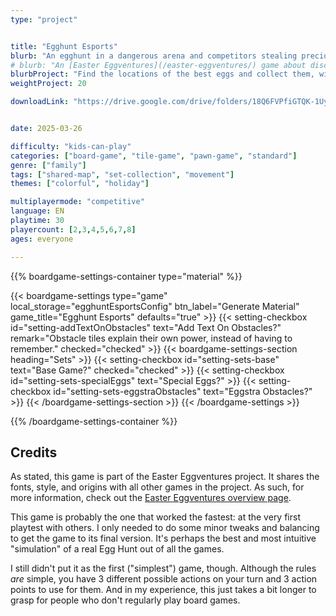 ```yaml
---
type: "project"


title: "Egghunt Esports"
blurb: "An egghunt in a dangerous arena and competitors stealing precious information about the highest-scoring prizes."
# blurb: "An [Easter Eggventures](/easter-eggventures/) game about discovering the locations of the best eggs, without ever entering the arena or giving this info away to your competitors."
blurbProject: "Find the locations of the best eggs and collect them, without ever entering the arena or giving that information to your opponents."
weightProject: 20

downloadLink: "https://drive.google.com/drive/folders/18Q6FVPfiGTQK-1UypURV_uMo0-ppZrwV"


date: 2025-03-26

difficulty: "kids-can-play"
categories: ["board-game", "tile-game", "pawn-game", "standard"]
genre: ["family"]
tags: ["shared-map", "set-collection", "movement"]
themes: ["colorful", "holiday"]

multiplayermode: "competitive"
language: EN
playtime: 30
playercount: [2,3,4,5,6,7,8]
ages: everyone

---
```






{{% boardgame-settings-container type="material" %}}

{{< boardgame-settings type="game" local_storage="egghuntEsportsConfig" btn_label="Generate Material" game_title="Egghunt Esports" defaults="true" >}}
  {{< setting-checkbox id="setting-addTextOnObstacles" text="Add Text On Obstacles?" remark="Obstacle tiles explain their own power, instead of having to remember." checked="checked" >}}
  {{< boardgame-settings-section heading="Sets" >}}
    {{< setting-checkbox id="setting-sets-base" text="Base Game?" checked="checked" >}}
    {{< setting-checkbox id="setting-sets-specialEggs" text="Special Eggs?" >}}
    {{< setting-checkbox id="setting-sets-eggstraObstacles" text="Eggstra Obstacles?" >}}
  {{< /boardgame-settings-section >}}
{{< /boardgame-settings >}}

{{% /boardgame-settings-container %}}


## Credits

As stated, this game is part of the Easter Eggventures project. It shares the fonts, style, and origins with all other games in the project. As such, for more information, check out the [Easter Eggventures overview page](/easter-eggventures/).

This game is probably the one that worked the fastest: at the very first playtest with others. I only needed to do some minor tweaks and balancing to get the game to its final version. It's perhaps the best and most intuitive "simulation" of a real Egg Hunt out of all the games.

I still didn't put it as the first ("simplest") game, though. Although the rules _are_ simple, you have 3 different possible actions on your turn and 3 action points to use for them. And in my experience, this just takes a bit longer to grasp for people who don't regularly play board games.

